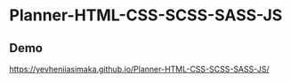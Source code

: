 # Planner-HTML-CSS-SCSS-SASS-JS

## Demo

https://yevheniiasimaka.github.io/Planner-HTML-CSS-SCSS-SASS-JS/
